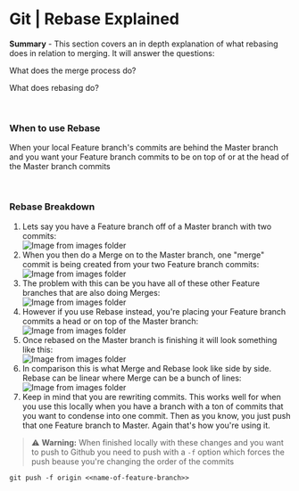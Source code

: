 # Git | Rebase Explained

**Summary** - This section covers an in depth explanation of what rebasing does in relation to merging. It will answer the questions:   

What does the merge process do? 

What does rebasing do?

<br>
 
### When to use Rebase
When your local Feature branch's commits are behind the Master branch and you want your Feature branch commits to be on top of or at the head of the Master branch commits 

<br>

### Rebase Breakdown
1. Lets say you have a Feature branch off of a Master branch with two commits:  
![Image from images folder](~@source/images/git/rebase-explained/rebase-explained-01.png)
2. When you then do a Merge on to the Master branch, one "merge" commit is being created from your two Feature branch commits:  
![Image from images folder](~@source/images/git/rebase-explained/rebase-explained-02.png)
3. The problem with this can be you have all of these other Feature branches that are also doing Merges:  
![Image from images folder](~@source/images/git/rebase-explained/rebase-explained-03.png)
4. However if you use Rebase instead, you're placing your Feature branch commits a head or on top of the Master branch:  
![Image from images folder](~@source/images/git/rebase-explained/rebase-explained-04.png)
5. Once rebased on the Master branch is finishing it will look something like this:  
![Image from images folder](~@source/images/git/rebase-explained/rebase-explained-05.png)
6. In comparison this is what Merge and Rebase look like side by side. Rebase can be linear where Merge can be a bunch of lines:  
![Image from images folder](~@source/images/git/rebase-explained/rebase-explained-06.png)
7. Keep in mind that you are rewriting commits. This works well for when you use this locally when you have a branch with a ton of commits that you want to condense into one commit. Then as you know, you just push that one Feature branch to Master. Again that's how you're using it. 

> :warning: **Warning:** When finished locally with these changes and you want to push to Github you need to push with a `-f` option which forces the push beause you're changing the order of the commits

```
git push -f origin <<name-of-feature-branch>>
```